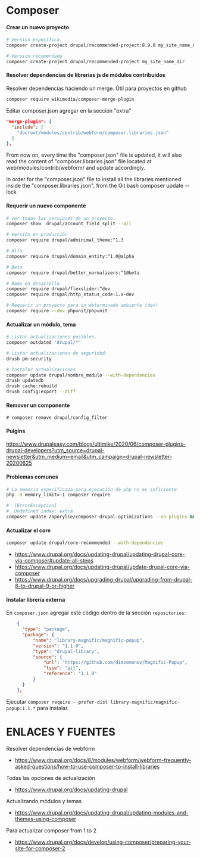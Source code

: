 Composer
========

#### Crear un nuevo proyecto
```bash
# Version específica.
composer create-project drupal/recommended-project:8.9.8 my_site_name_dir

# Version recomendada
composer create-project drupal/recommended-project my_site_name_dir
```

#### Resolver dependencias de librerias js de módulos contribuidos

Resolver dependencias haciendo un merge. Útil para proyectos en github
```bash
composer require wikimedia/composer-merge-plugin
```

Editar composer.json agregar  en la sección "extra"
```json
"merge-plugin": {
  "include": [
    "docroot/modules/contrib/webform/composer.libraries.json"
  ]
},
```

From now on, every time the "composer.json" file is updated, it will also read the content of "composer.libraries.json" file located at web/modules/contrib/webform/ and update accordingly.

In order for the "composer.json" file to install all the libraries mentioned inside the "composer.libraries.json", from the Git bash composer update --lock


#### Requerir un nuevo componente

```bash
# Ver todas las versiones de un proyecto.
composer show  drupal/account_field_split --all

# Versión en producción
composer require drupal/adminimal_theme:^1.3

# Alfa
composer require drupal/domain_entity:^1.0@alpha

# Beta
composer require drupal/better_normalizers:^1@beta

# Rama en desarrollo
composer require drupal/flexslider:^dev
composer require drupal/http_status_code:1.x-dev

# Requerir un proyecto para un determinado ambiente (dev)
composer require --dev phpunit/phpunit
```

#### Actualizar un módulo, tema

```bash
# Listar actualizaciones posibles.
composer outdated "drupal/*"

# Listar actualizaciones de seguridad.
drush pm:security

# Instalar actualizaciones
composer update drupal/nombre_modulo --with-dependencies
drush updatedb
drush cache:rebuild
drush config:export --diff
```

#### Remover un componente

```
# composer remove drupal/config_filter
```

#### Pulgins
https://www.drupaleasy.com/blogs/ultimike/2020/06/composer-plugins-drupal-developers?utm_source=drupal-newsletter&utm_medium=email&utm_campaign=drupal-newsletter-20200625


#### Problemas comunes
```bash
# La memoria especificada para ejecución de php no es suficiente
php -d memory_limit=-1 composer require 
```

```bash
#  [ErrorException]
#  Undefined index: extra 
composer update zaporylie/composer-drupal-optimizations --no-plugins && composer update --lock
```

#### Actualizar el core
```bash
composer update drupal/core-recommended --with-dependencies
```

- https://www.drupal.org/docs/updating-drupal/updating-drupal-core-via-composer#update-all-steps
- https://www.drupal.org/docs/updating-drupal/update-drupal-core-via-composer
- https://www.drupal.org/docs/upgrading-drupal/upgrading-from-drupal-8-to-drupal-9-or-higher

#### Instalar librería externa
En `composer.json` agregar este código dentro de la sección `repositories`:
```json
    {
      "type": "package",
      "package": {
          "name": "library-magnific/magnific-popup",
          "version": "1.1.0",
          "type": "drupal-library",
          "source": {
              "url": "https://github.com/dimsemenov/Magnific-Popup",
              "type": "git",
              "reference": "1.1.0"
          }
      }
    },
```
Ejecutar `composer require --prefer-dist library-magnific/magnific-popup:1.1.*` para instalar.


ENLACES Y FUENTES
=================
Resolver dependencias de webform
- https://www.drupal.org/docs/8/modules/webform/webform-frequently-asked-questions/how-to-use-composer-to-install-libraries

Todas las opciones de actualización
- https://www.drupal.org/docs/updating-drupal

Actualizando módulos y temas
- https://www.drupal.org/docs/updating-drupal/updating-modules-and-themes-using-composer

Para actualizar composer from 1 to 2
- https://www.drupal.org/docs/develop/using-composer/preparing-your-site-for-composer-2